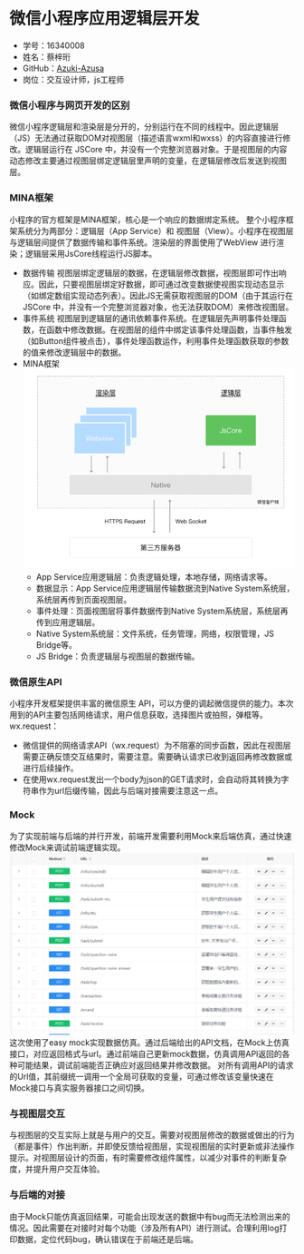 # 微信小程序应用逻辑层开发
- 学号：16340008
- 姓名：蔡梓珩
- GitHub：[Azuki-Azusa](https://github.com/Azuki-Azusa)
- 岗位：交互设计师，js工程师
### 微信小程序与网页开发的区别
微信小程序逻辑层和渲染层是分开的，分别运行在不同的线程中。因此逻辑层（JS）无法通过获取DOM对视图层（描述语言wxml和wxss）的内容直接进行修改。逻辑层运行在 JSCore 中，并没有一个完整浏览器对象。于是视图层的内容动态修改主要通过视图层绑定逻辑层里声明的变量，在逻辑层修改后发送到视图层。
### MINA框架
小程序的官方框架是MINA框架，核心是一个响应的数据绑定系统。
整个小程序框架系统分为两部分：逻辑层（App Service）和 视图层（View）。小程序在视图层与逻辑层间提供了数据传输和事件系统。渲染层的界面使用了WebView 进行渲染；逻辑层采用JsCore线程运行JS脚本。
- 数据传输
视图层绑定逻辑层的数据，在逻辑层修改数据，视图层即可作出响应。因此，只要视图层绑定好数据，即可通过改变数据使视图实现动态显示（如绑定数组实现动态列表）。因此JS无需获取视图层的DOM（由于其运行在 JSCore 中，并没有一个完整浏览器对象，也无法获取DOM）来修改视图层。
- 事件系统
视图层到逻辑层的通讯依赖事件系统。在逻辑层先声明事件处理函数，在函数中修改数据。在视图层的组件中绑定该事件处理函数，当事件触发（如Button组件被点击），事件处理函数运作，利用事件处理函数获取的参数的值来修改逻辑层中的数据。
- MINA框架
![渲染层和逻辑层](MINA框架.png)
	- App Service应用逻辑层：负责逻辑处理，本地存储，网络请求等。
	- 数据显示：App Service应用逻辑层传输数据流到Native System系统层，系统层再传到页面视图层。
	- 事件处理：页面视图层将事件数据传到Native System系统层，系统层再传到应用逻辑层。
	- Native System系统层：文件系统，任务管理，网络，权限管理，JS Bridge等。
	- JS Bridge：负责逻辑层与视图层的数据传输。
### 微信原生API
小程序开发框架提供丰富的微信原生 API，可以方便的调起微信提供的能力。本次用到的API主要包括网络请求，用户信息获取，选择图片或拍照，弹框等。
wx.request：
- 微信提供的网络请求API（wx.request）为不阻塞的同步函数，因此在视图层需要正确反馈交互结果时，需要注意。需要确认请求已收到返回再修改数据或进行后续操作。
- 在使用wx.request发出一个body为json的GET请求时，会自动将其转换为字符串作为url后缀传输，因此与后端对接需要注意这一点。
### Mock
为了实现前端与后端的并行开发，前端开发需要利用Mock来后端仿真，通过快速修改Mock来调试前端逻辑实现。
![Mock](Mock.png)
这次使用了easy mock实现数据仿真。通过后端给出的API文档，在Mock上仿真接口，对应返回格式与url。通过前端自己更新mock数据，仿真调用API返回的各种可能结果，调试前端能否正确应对返回结果并修改数据。
对所有调用API的请求的Url值，其前缀统一调用一个全局可获取的变量，可通过修改该变量快速在Mock接口与真实服务器接口之间切换。
### 与视图层交互
与视图层的交互实际上就是与用户的交互。需要对视图层修改的数据或做出的行为（都是事件）作出判断，并即使反馈给视图层，实现视图层的实时更新或非法操作提示。对视图层设计的页面，有时需要修改组件属性，以减少对事件的判断复杂度，并提升用户交互体验。
### 与后端的对接
由于Mock只能仿真返回结果，可能会出现发送的数据中有bug而无法检测出来的情况。因此需要在对接时对每个功能（涉及所有API）进行测试。合理利用log打印数据，定位代码bug，确认错误在于前端还是后端。
